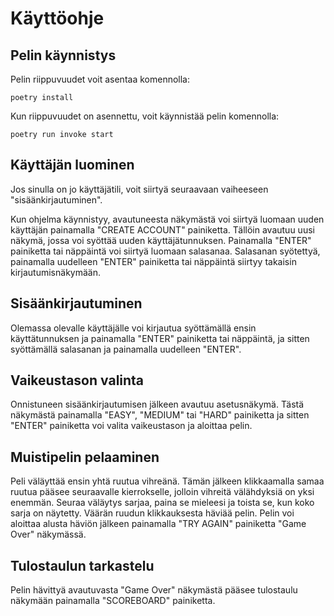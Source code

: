 # Käyttöohje

## Pelin käynnistys

Pelin riippuvuudet voit asentaa komennolla:
```
poetry install
```
Kun riippuvuudet on asennettu, voit käynnistää pelin komennolla:
```
poetry run invoke start
```

## Käyttäjän luominen

Jos sinulla on jo käyttäjätili, voit siirtyä seuraavaan vaiheeseen "sisäänkirjautuminen".

Kun ohjelma käynnistyy, avautuneesta näkymästä voi siirtyä luomaan uuden käyttäjän painamalla "CREATE ACCOUNT" painiketta. Tällöin avautuu uusi näkymä, jossa voi syöttää uuden käyttäjätunnuksen. Painamalla "ENTER" painiketta tai näppäintä voi siirtyä luomaan salasanaa. Salasanan syötettyä, painamalla uudelleen "ENTER" painiketta tai näppäintä siirtyy takaisin kirjautumisnäkymään.

## Sisäänkirjautuminen

Olemassa olevalle käyttäjälle voi kirjautua syöttämällä ensin käyttätunnuksen ja painamalla "ENTER" painiketta tai näppäintä, ja sitten syöttämällä salasanan ja painamalla uudelleen "ENTER".

## Vaikeustason valinta

Onnistuneen sisäänkirjautumisen jälkeen avautuu asetusnäkymä. Tästä näkymästä painamalla "EASY", "MEDIUM" tai "HARD" painiketta ja sitten "ENTER" painiketta voi valita vaikeustason ja aloittaa pelin.

## Muistipelin pelaaminen

Peli väläyttää ensin yhtä ruutua vihreänä. Tämän jälkeen klikkaamalla samaa ruutua pääsee seuraavalle kierrokselle, jolloin vihreitä välähdyksiä on yksi enemmän. Seuraa väläytys sarjaa, paina se mieleesi ja toista se, kun koko sarja on näytetty. Väärän ruudun klikkauksesta häviää pelin. Pelin voi aloittaa alusta häviön jälkeen painamalla "TRY AGAIN" painiketta "Game Over" näkymässä.

## Tulostaulun tarkastelu

Pelin hävittyä avautuvasta "Game Over" näkymästä pääsee tulostaulu näkymään painamalla "SCOREBOARD" painiketta.
